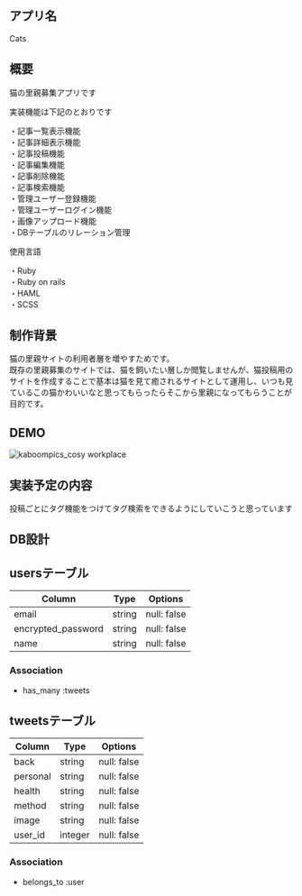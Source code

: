 ## アプリ名
Cats
## 概要
猫の里親募集アプリです

実装機能は下記のとおりです

・記事一覧表示機能  
・記事詳細表示機能  
・記事投稿機能  
・記事編集機能  
・記事削除機能  
・記事検索機能  
・管理ユーザー登録機能  
・管理ユーザーログイン機能  
・画像アップロード機能  
・DBテーブルのリレーション管理  

使用言語

・Ruby  
・Ruby on rails  
・HAML  
・SCSS  
## 制作背景
猫の里親サイトの利用者層を増やすためです。  
既存の里親募集のサイトでは、猫を飼いたい層しか閲覧しませんが、猫投稿用のサイトを作成することで基本は猫を見て癒されるサイトとして運用し、いつも見ているこの猫かわいいなと思ってもらったらそこから里親になってもらうことが目的です。  

## DEMO

![kaboompics_cosy workplace](https://gyazo.com/93318dbec745d1bcd2797879dc2915e2)

## 実装予定の内容
投稿ごとにタグ機能をつけてタグ検索をできるようにしていこうと思っています

## DB設計
## usersテーブル
|Column|Type|Options|
|------|----|-------|
|email|string|null: false|
|encrypted_password|string|null: false|
|name|string|null: false|
### Association
- has_many :tweets

## tweetsテーブル
|Column|Type|Options|
|------|----|-------|
|back|string|null: false|
|personal|string|null: false|
|health|string|null: false|
|method|string|null: false|
|image|string|null: false|
|user_id|integer|null: false|

### Association
- belongs_to :user